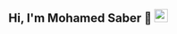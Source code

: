 ## Hi, I'm Mohamed Saber 👋 <img src="https://github.com/TheDudeThatCode/TheDudeThatCode/blob/master/Assets/Earth.gif" width="24px">
### 


<!--
**MSaber9/MSaber9** is a ✨ _special_ ✨ repository because its `README.md` (this file) appears on your GitHub profile.

Here are some ideas to get you started:

- 🔭 I’m currently working on DRL
- 🌱 I’m currently learning Deep Reinforcement Learning
- 👯 I’m looking to collaborate on ...
- 🤔 I’m looking for help with ...
- 💬 Ask me about ...
- 📫 How to reach me: ...
- 😄 Pronouns: ...
- ⚡ Fun fact: ...
-->
